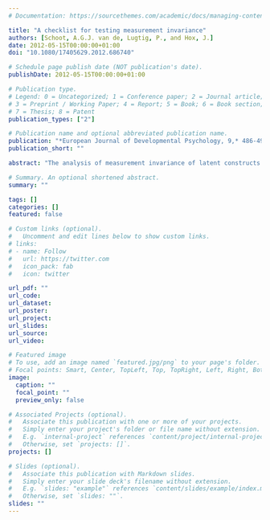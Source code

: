 ```yaml
---
# Documentation: https://sourcethemes.com/academic/docs/managing-content/

title: "A checklist for testing measurement invariance"
authors: [Schoot, A.G.J. van de, Lugtig, P., and Hox, J.]
date: 2012-05-15T00:00:00+01:00
doi: "10.1080/17405629.2012.686740"

# Schedule page publish date (NOT publication's date).
publishDate: 2012-05-15T00:00:00+01:00

# Publication type.
# Legend: 0 = Uncategorized; 1 = Conference paper; 2 = Journal article;
# 3 = Preprint / Working Paper; 4 = Report; 5 = Book; 6 = Book section;
# 7 = Thesis; 8 = Patent
publication_types: ["2"]

# Publication name and optional abbreviated publication name.
publication: "*European Journal of Developmental Psychology, 9,* 486-492"
publication_short: ""

abstract: "The analysis of measurement invariance of latent constructs is important in research across groups, or across time. By establishing whether factor loadings, intercepts and residual variances are equivalent in a factor model that measures a latent concept, we can assure that comparisons that are made on the latent variable are valid across groups or time. Establishing measurement invariance involves running a set of increasingly constrained structural equation models, and testing whether differences between these models are significant. This paper provides a step-by-step guide to analysing measurement invariance."

# Summary. An optional shortened abstract.
summary: ""

tags: []
categories: []
featured: false

# Custom links (optional).
#   Uncomment and edit lines below to show custom links.
# links:
# - name: Follow
#   url: https://twitter.com
#   icon_pack: fab
#   icon: twitter

url_pdf: ""
url_code:
url_dataset:
url_poster:
url_project:
url_slides:
url_source:
url_video:

# Featured image
# To use, add an image named `featured.jpg/png` to your page's folder. 
# Focal points: Smart, Center, TopLeft, Top, TopRight, Left, Right, BottomLeft, Bottom, BottomRight.
image:
  caption: ""
  focal_point: ""
  preview_only: false

# Associated Projects (optional).
#   Associate this publication with one or more of your projects.
#   Simply enter your project's folder or file name without extension.
#   E.g. `internal-project` references `content/project/internal-project/index.md`.
#   Otherwise, set `projects: []`.
projects: []

# Slides (optional).
#   Associate this publication with Markdown slides.
#   Simply enter your slide deck's filename without extension.
#   E.g. `slides: "example"` references `content/slides/example/index.md`.
#   Otherwise, set `slides: ""`.
slides: ""
---
```

